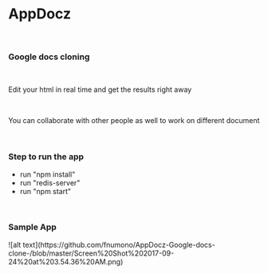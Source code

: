 <h1> AppDocz </h1>
<br>
<h3> Google docs cloning </h3>

<br>
<p> Edit your html in real time and get the results right away </p>
<br>
<p> You can collaborate with other people as well to work on different document </p>
<br>
<h3> Step to run the app </h3>
<ul>
<li> run "npm install" </li>
<li> run "redis-server" </li>
<li> run "npm start" </li>
</ul>

<br>

<h3> Sample App </h3>
![alt text](https://github.com/fnumono/AppDocz-Google-docs-clone-/blob/master/Screen%20Shot%202017-09-24%20at%203.54.36%20AM.png)
